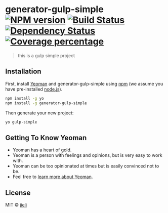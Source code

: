 # generator-gulp-simple [![NPM version][npm-image]][npm-url] [![Build Status][travis-image]][travis-url] [![Dependency Status][daviddm-image]][daviddm-url] [![Coverage percentage][coveralls-image]][coveralls-url]
> this is a gulp simple project 

## Installation

First, install [Yeoman](http://yeoman.io) and generator-gulp-simple using [npm](https://www.npmjs.com/) (we assume you have pre-installed [node.js](https://nodejs.org/)).

```bash
npm install -g yo
npm install -g generator-gulp-simple
```

Then generate your new project:

```bash
yo gulp-simple
```

## Getting To Know Yeoman

 * Yeoman has a heart of gold.
 * Yeoman is a person with feelings and opinions, but is very easy to work with.
 * Yeoman can be too opinionated at times but is easily convinced not to be.
 * Feel free to [learn more about Yeoman](http://yeoman.io/).

## License

MIT © [jieli]()


[npm-image]: https://badge.fury.io/js/generator-gulp-simple.svg
[npm-url]: https://npmjs.org/package/generator-gulp-simple
[travis-image]: https://travis-ci.com/jieli/generator-gulp-simple.svg?branch=master
[travis-url]: https://travis-ci.com/jieli/generator-gulp-simple
[daviddm-image]: https://david-dm.org/jieli/generator-gulp-simple.svg?theme=shields.io
[daviddm-url]: https://david-dm.org/jieli/generator-gulp-simple
[coveralls-image]: https://coveralls.io/repos/jieli/generator-gulp-simple/badge.svg
[coveralls-url]: https://coveralls.io/r/jieli/generator-gulp-simple
